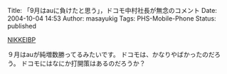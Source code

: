 Title: 「9月はauに負けたと思う」，ドコモ中村社長が無念のコメント
Date: 2004-10-04 14:53
Author: masayukig
Tags: PHS-Mobile-Phone
Status: published

[NIKKEIBP](http://itpro.nikkeibp.co.jp/free/NCC/NEWS/20040930/150612/)

９月はauが純増数勝ってるみたいです。
ドコモは、かなりやばかったのだろう。
ドコモにはなにか打開策はあるのだろうか？
